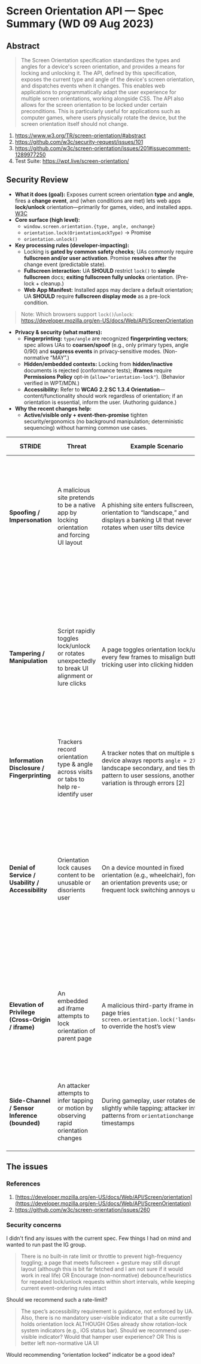 # Screen Orientation API — Spec Summary (WD 09 Aug 2023)

## Abstract

>  The Screen Orientation specification standardizes the types and angles for a device's screen orientation, and provides a means for locking and unlocking it. The API, defined by this specification, exposes the current type and angle of the device's screen orientation, and dispatches events when it changes. This enables web applications to programmatically adapt the user experience for multiple screen orientations, working alongside CSS. The API also allows for the screen orientation to be locked under certain preconditions. This is particularly useful for applications such as computer games, where users physically rotate the device, but the screen orientation itself should not change. 

1. https://www.w3.org/TR/screen-orientation/#abstract 
2. https://github.com/w3c/security-request/issues/101
3. https://github.com/w3c/screen-orientation/issues/201#issuecomment-1289977250
4. Test Suite: https://wpt.live/screen-orientation/



## Security Review

- **What it does (goal):** Exposes current screen orientation **type** and **angle**, fires a **change event**, and (when conditions are met) lets web apps **lock/unlock** orientation—primarily for games, video, and installed apps. [W3C](https://www.w3.org/TR/screen-orientation/)
- **Core surface (high level):**
    - `window.screen.orientation.{type, angle, onchange}`
    - `orientation.lock(OrientationLockType)` → Promise
    - `orientation.unlock()`
- **Key processing rules (developer-impacting):**
    - Locking is **gated by common safety checks**; UAs commonly require **fullscreen and/or user activation**. Promise **resolves after** the change event (predictable state).
    - **Fullscreen interaction:** UA **SHOULD** restrict `lock()` to **simple fullscreen** docs; **exiting fullscreen fully unlocks** orientation. (Pre-lock + cleanup.)
    - **Web App Manifest:** Installed apps may declare a default orientation; UA **SHOULD** require **fullscreen display mode** as a pre-lock condition.

> Note: Which browsers support `lock()`/`unlock`: https://developer.mozilla.org/en-US/docs/Web/API/ScreenOrientation

- **Privacy & security (what matters):**
    - **Fingerprinting:** `type/angle` are recognized **fingerprinting vectors**; spec allows UAs to **coarsen/spoof** (e.g., only primary types, angle 0/90) and **suppress events** in privacy-sensitive modes. (Non-normative “MAY”.)
    - **Hidden/embedded contexts:** Locking from **hidden/inactive** documents is rejected (conformance tests); **iframes** require **Permissions Policy** opt-in (`allow="orientation-lock"`). (Behavior verified in WPT/MDN.)
    - **Accessibility:** Refer to **WCAG 2.2 SC 1.3.4 Orientation**—content/functionality should work regardless of orientation; if an orientation is essential, inform the user. (Authoring guidance.)
- **Why the recent changes help:**
    - **Active/visible only + event-then-promise** tighten security/ergonomics (no background manipulation; deterministic sequencing) without harming common use cases.
 


| STRIDE | Threat | Example Scenario | Existing Defense (what is enforced) | Known Gaps / Weaknesses | Reference / Section to check |
|---|---|---|---|---|---|
| **Spoofing / Impersonation** | A malicious site pretends to be a native app by locking orientation and forcing UI layout | A phishing site enters fullscreen, locks orientation to “landscape,” and displays a banking UI that never rotates when user tilts device | UA **SHOULD** restrict `lock()` to simple fullscreen documents; exiting fullscreen triggers “fully unlock” steps. | None (iOS even blocks this) [1]  | **Spec §9 “Interaction with Fullscreen API”** — “A user agent SHOULD restrict the use of lock() to simple fullscreen documents”, and “When a document exits fullscreen, it also runs the fully unlock the screen orientation steps.” (W3C) |
| **Tampering / Manipulation** | Script rapidly toggles lock/unlock or rotates unexpectedly to break UI alignment or lure clicks | A page toggles orientation lock/unlock every few frames to misalign buttons, tricking user into clicking hidden UI | Only valid enumerated lock types allowed by spec; `lock()` promise is resolved only **after** orientation change event; thus reducing racey UI states, enforcing predictable ordering | There is no built-in rate limit or throttle to prevent high-frequency toggling; a page that meets fullscreen + gesture may still disrupt layout (although this is a bit far-fetched and not sure it would work in real life) **OR** Encourage (non-normative) debounce/heuristics for repeated lock/unlock requests within short intervals, while keeping current event-ordering rules intact | **Spec §5.2 “Locking the screen orientation”** and **§9 “Interaction with Fullscreen API”** define valid lock types and preconditions for lock/unlock behaviors. (W3C) |
| **Information Disclosure / Fingerprinting** | Trackers record orientation type & angle across visits or tabs to help re-identify user | A tracker notes that on multiple sites, a device always reports `angle = 270` in landscape secondary, and ties that pattern to user sessions, another variation is through errors [2] | Spec recognizes `type` & `angle` as fingerprinting vectors and **permits** browsers to **spoof / quantize** orientation (e.g., only primary types, quantize angles, suppress change events) | None | **Spec §12 “Privacy and Security Considerations”** describes these mitigations. (W3C) |
| **Denial of Service / Usability / Accessibility** | Orientation lock causes content to be unusable or disorients user | On a device mounted in fixed orientation (e.g., wheelchair), forcing an orientation prevents use; or frequent lock switching annoys user | UA auto-unlocks when exiting fullscreen; spec includes **Accessibility Considerations** referencing WCAG’s Orientation Success Criterion, requiring that essential content remain usable regardless of orientation | The spec’s accessibility requirement is **guidance**, not enforced by UA. Also, there is no mandatory user-visible indicator that a site currently holds orientation lock **although OSes already show rotation-lock system indicators** (e.g., iOS status bar). **Should we recommend user-visible indicator? Would that hamper UX? OR leave non-normative UA UI.** | **Spec §11 “Accessibility considerations”** warns developers to support both orientations and advise users. (W3C) |
| **Elevation of Privilege (Cross-Origin / iframe)** | An embedded ad iframe attempts to lock orientation of parent page | A malicious third-party iframe in a page tries `screen.orientation.lock('landscape')` to override the host’s view | UAs should enforce **Permissions Policy** so that iframes by default cannot lock orientation unless explicitly allowed (`allow-orientation-lock`) | None | **Spec §9 “Interaction with Fullscreen API”** hints limiting lock to fullscreen context; embedding/iframe control is convention with **Permissions Policy** (documented in MDN / UA implementation) (W3C) |
| **Side-Channel / Sensor Inference (bounded)** | An attacker attempts to infer tapping or motion by observing rapid orientation changes | During gameplay, user rotates device slightly while tapping; attacker infers patterns from `orientationchange` timestamps | Screen Orientation API gives only **coarse** orientation changes (type + angle), not continuous sensor streams; browsers now **gate DeviceMotion/DeviceOrientation** APIs, reducing side-channel possibility | None (If an implementation erroneously gives more frequent events or intermediate angles, the side-channel risk increases **and is probably a quality bug**.) | **Spec §11 “Accessibility considerations”** (W3C) |


## The issues

### References

1. [https://developer.mozilla.org/en-US/docs/Web/API/Screen/orientation](https://developer.mozilla.org/en-US/docs/Web/API/ScreenOrientation)
2. https://github.com/w3c/screen-orientation/issues/260 

### Security concerns

I didn't find any issues with the current spec. Few things I had on mind and wanted to run past the IG group.

> There is no built-in rate limit or throttle to prevent high-frequency toggling; a page that meets fullscreen + gesture may still disrupt layout (although this is bit far fetched and I am not sure if it would work in real life) OR Encourage (non-normative) debounce/heuristics for repeated lock/unlock requests within short intervals, while keeping current event-ordering rules intact

Should we recommend such a rate-limit?

> The spec’s accessibility requirement is guidance, not enforced by UA. Also, there is no mandatory user-visible indicator that a site currently holds orientation lock ALTHOUGH OSes already show rotation-lock system indicators (e.g., iOS status bar). Should we recommend user-visible indicator? Would that hamper user experience? OR This is better left non-normative UA UI

Would recommending “orientation locked” indicator be a good idea? 
